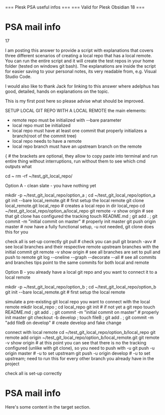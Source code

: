 === Plesk PSA useful infos ===
=== Valid for Plesk Obsidian 18 ===


# PSA mail info

 17

I am posting this answer to provide a script with explanations that covers three different scenarios of creating a local repo that has a local remote. You can run the entire script and it will create the test repos in your home folder (tested on windows git bash). The explanations are inside the script for easier saving to your personal notes, its very readable from, e.g. Visual Studio Code.

I would also like to thank Jack for linking to this answer where adelphus has good, detailed, hands on explanations on the topic.

This is my first post here so please advise what should be improved.

 SETUP LOCAL GIT REPO WITH A LOCAL REMOTE
 the main elements:
 - remote repo must be initialized with --bare parameter
 - local repo must be initialized
 - local repo must have at least one commit that properly initializes a branch(root of the commit tree)
 - local repo needs to have a remote
 - local repo branch must have an upstream branch on the remote

{ # the brackets are optional, they allow to copy paste into terminal and run entire thing without interruptions, run without them to see which cmd outputs what

cd ~
rm -rf ~/test_git_local_repo/

 Option A - clean slate - you have nothing yet

mkdir -p ~/test_git_local_repo/option_a ; cd ~/test_git_local_repo/option_a
git init --bare local_remote.git # first setup the local remote
git clone local_remote.git local_repo # creates a local repo in dir local_repo
cd ~/test_git_local_repo/option_a/local_repo
git remote -v show origin # see that git clone has configured the tracking
touch README.md ; git add . ; git commit -m "initial commit on master" # properly init master
git push origin master # now have a fully functional setup, -u not needed, git clone does this for you

 check all is set-up correctly
git pull # check you can pull
git branch -avv # see local branches and their respective remote upstream branches with the initial commit
git remote -v show origin # see all branches are set to pull and push to remote
git log --oneline --graph --decorate --all # see all commits and branches tips point to the same commits for both local and remote

 Option B - you already have a local git repo and you want to connect it to a local remote

mkdir -p ~/test_git_local_repo/option_b ; cd ~/test_git_local_repo/option_b
git init --bare local_remote.git # first setup the local remote

 simulate a pre-existing git local repo you want to connect with the local remote
mkdir local_repo ; cd local_repo
git init # if not yet a git repo
touch README.md ; git add . ; git commit -m "initial commit on master" # properly init master
git checkout -b develop ; touch fileB ; git add . ; git commit -m "add fileB on develop" # create develop and fake change

 connect with local remote
cd ~/test_git_local_repo/option_b/local_repo
git remote add origin ~/test_git_local_repo/option_b/local_remote.git
git remote -v show origin # at this point you can see that there is no the tracking configured (unlike with git clone), so you need to push with -u
git push -u origin master # -u to set upstream
git push -u origin develop # -u to set upstream; need to run this for every other branch you already have in the project

 check all is set-up correctly








# PSA mail info
Here's some content in the target section.

